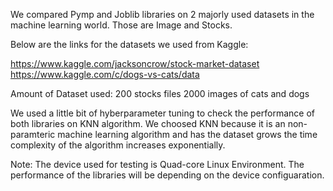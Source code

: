 We compared Pymp and Joblib libraries on 2 majorly used datasets in the machine learning world. Those are Image and Stocks.

Below are the links for the datasets we used from Kaggle:

https://www.kaggle.com/jacksoncrow/stock-market-dataset
https://www.kaggle.com/c/dogs-vs-cats/data

Amount of Dataset used:
200 stocks files
2000 images of cats and dogs

We used a little bit of hyberparameter tuning to check the performance of both libraries on KNN algorithm.
We choosed KNN because it is an non-paramteric machine learning algorithm and has the dataset grows the time complexity of the algorithm increases exponentially.

Note: The device used for testing is Quad-core Linux Environment. The performance of the libraries will be depending on the device configuaration.
